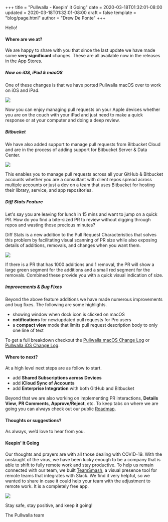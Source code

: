 +++
title = "Pullwalla - Keepin' it Going"
date = 2020-03-18T01:32:01-08:00
updated = 2020-03-18T01:32:01-08:00
draft = false
template = "blog/page.html"
author = "Drew De Ponte"
+++

Hello!

#### Where are we at?

We are happy to share with you that since the last update we have made some **very significant** changes. These are all available now in the releases in the App Stores.

##### Now on iOS, iPad & macOS

One of these changes is that we have ported Pullwalla macOS over to work on iOS and iPad.

![](https://files.pullwalla.com/hero-v2.4.1-23.png)

Now you can enjoy managing pull requests on your Apple devices whether you are on the couch with your iPad and just need to make a quick response or at your computer and doing a deep review.

##### Bitbucket

We have also added support to manage pull requests from Bitbucket Cloud and are in the process of adding support for Bitbucket Server & Data Center.

![](https://files.pullwalla.com/bitbucket-atlassian-logo-1.png)

This enables you to manage pull requests across all your GitHub & Bitbucket accounts whether you are a consultant with client repos spread across multiple accounts or just a dev on a team that uses Bitbucket for hosting their library, service, and app repositories.

##### Diff Stats Feature

Let's say you are leaving for lunch in 15 mins and want to jump on a quick PR. How do you find a bite-sized PR to review without digging through repos and wasting those precious minutes?

Diff Stats is a new addition to the Pull Request Characteristics that solves this problem by facilitating visual scanning of PR size while also exposing details of additions, removals, and changes when you want them.

![](https://files.pullwalla.com/characteristics-v2.2.0-18.png)

If there is a PR that has 1000 additions and 1 removal, the PR will show a large green segment for the additions and a small red segment for the removals. Combined these provide you with a quick visual indication of size.

##### Improvements & Bug Fixes

Beyond the above feature additions we have made numerous improvements and bug fixes. The following are some highlights.

* showing window when dock icon is clicked on macOS
* **notifications** for new/updated pull requests for Pro users
* a **compact view** mode that limits pull request description body to only one line of text

To get a full breakdown checkout the [Pullwalla macOS Change Log](https://pullwalla.com/changelog/) or [Pullwalla iOS Change Log](https://pullwalla.com/changelog-ios/).

#### Where to next?

At a high level next steps are as follow to start.

* add **Shared Subscriptions across Devices**
* add **iCloud Sync of Accounts**
* add **Enterprise Integration** with both GitHub and Bitbucket

Beyond that we are also working on implementing PR interactions, **Details View**, **PR Comments**, **Approve/Reject**, etc. To keep tabs on where we are going you can always check out our public [Roadmap](https://pullwalla.com/roadmap/).

#### Thoughts or suggestions?

As always, we’d love to hear from you.

#### Keepin' it Going

Our thoughts and prayers are with all those dealing with COVID-19. With the onslaught of the virus, we have been lucky enough to be a company that is able to shift to fully remote work and stay productive. To help us remain connected with our team, we built [TeamSmash](https://apps.apple.com/us/app/teamsmash/id1487662886?mt=12), a visual presence tool for remote teams that integrates with Slack. We find it very helpful, so we wanted to share in case it could help your team with the adjustment to remote work. It is a completely free app.

![](https://files.pullwalla.com/teamsmash-screenshot-001.png)

Stay safe, stay positive, and keep it going!

The Pullwalla team

